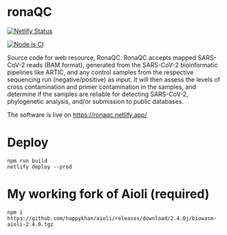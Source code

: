 # ronaQC

[![Netlify Status](https://api.netlify.com/api/v1/badges/7ee08bfe-aff7-4260-a4c0-498708e5a17b/deploy-status)](https://app.netlify.com/sites/ronaqc/deploys)

[![Node.js CI](https://github.com/happykhan/ronaQC/actions/workflows/node.js.yml/badge.svg)](https://github.com/happykhan/ronaQC/actions/workflows/node.js.yml)

Source code for web resource, RonaQC. RonaQC accepts mapped SARS-CoV-2 reads (BAM format), generated
from the SARS-CoV-2 bioinformatic pipelines like ARTIC,
and any control samples from the respective sequencing run (negative/positive) as input.
It will then assess the levels of cross contamination and primer contamination in the samples, and determine
if the samples are reliable for detecting SARS-CoV-2, phylogenetic analysis, and/or submission to public databases.

The software is live on https://ronaqc.netlify.app/

# Deploy

```
npm run build
netlify deploy --prod
```

# My working fork of Aioli (required)

```
npm i  https://github.com/happykhan/aioli/releases/download/2.4.0j/biowasm-aioli-2.4.0.tgz
```
